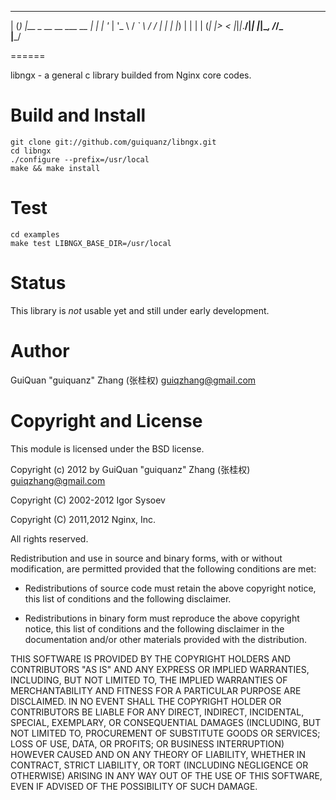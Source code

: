 
  _ _ _                      
 | (_) |__  _ __   __ ___  __
 | | | '_ \| '_ \ / _` \ \/ /
 | | | |_) | | | | (_| |>  < 
 |_|_|_.__/|_| |_|\__, /_/\_\
                  |___/      


======

libngx - a general c library builded from Nginx core codes.


Build and Install
=====

    git clone git://github.com/guiquanz/libngx.git
    cd libngx
    ./configure --prefix=/usr/local
    make && make install


Test
=====

    cd examples
    make test LIBNGX_BASE_DIR=/usr/local 


Status
======

This library is *not* usable yet and still under early development.


Author
======

GuiQuan "guiquanz" Zhang (张桂权) <guiqzhang@gmail.com>


Copyright and License
=====================

This module is licensed under the BSD license.

Copyright (c) 2012 by GuiQuan "guiquanz" Zhang (张桂权) <guiqzhang@gmail.com>

Copyright (C) 2002-2012 Igor Sysoev

Copyright (C) 2011,2012 Nginx, Inc.

All rights reserved.

Redistribution and use in source and binary forms, with or without modification, are permitted provided that the following conditions are met:

* Redistributions of source code must retain the above copyright notice, this list of conditions and the following disclaimer.

* Redistributions in binary form must reproduce the above copyright notice, this list of conditions and the following disclaimer in the documentation and/or other materials provided with the distribution.

THIS SOFTWARE IS PROVIDED BY THE COPYRIGHT HOLDERS AND CONTRIBUTORS "AS IS" AND ANY EXPRESS OR IMPLIED WARRANTIES, INCLUDING, BUT NOT LIMITED TO, THE IMPLIED WARRANTIES OF MERCHANTABILITY AND FITNESS FOR A PARTICULAR PURPOSE ARE DISCLAIMED. IN NO EVENT SHALL THE COPYRIGHT HOLDER OR CONTRIBUTORS BE LIABLE FOR ANY DIRECT, INDIRECT, INCIDENTAL, SPECIAL, EXEMPLARY, OR CONSEQUENTIAL DAMAGES (INCLUDING, BUT NOT LIMITED TO, PROCUREMENT OF SUBSTITUTE GOODS OR SERVICES; LOSS OF USE, DATA, OR PROFITS; OR BUSINESS INTERRUPTION) HOWEVER CAUSED AND ON ANY THEORY OF LIABILITY, WHETHER IN CONTRACT, STRICT LIABILITY, OR TORT (INCLUDING NEGLIGENCE OR OTHERWISE) ARISING IN ANY WAY OUT OF THE USE OF THIS SOFTWARE, EVEN IF ADVISED OF THE POSSIBILITY OF SUCH DAMAGE.



